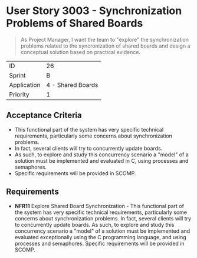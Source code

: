 # User Story 3003 - Synchronization Problems of Shared Boards

> As Project Manager, I want the team to "explore" the synchronization problems related to the syncronization of shared boards and design a conceptual solution based on practical evidence.

|             |                   |
| ----------- | ----------------- |
| ID          | 26                |
| Sprint      | B                 |
| Application | 4 - Shared Boards |
| Priority    | 1                 |

## Acceptance Criteria

- This functional part of the system has very specific technical requirements, particularly some concerns about synchronization problems.
- In fact, several clients will try to concurrently update boards.
- As such, to explore and study this concurrency scenario a "model" of a solution must be implemented and evaluated in C, using processes and semaphores.
- Specific requirements will be provided in SCOMP.

## Requirements

- **NFR11** Explore Shared Board Synchronization - This functional part of the system has very specific technical requirements, particularly some concerns about synchronization problems. In fact, several clients will try to concurrently update boards. As such, to explore and study this concurrency scenario a "model" of a solution must be implemented and evaluated exceptionally using the C programming language, and using processes and semaphores. Specific requirements will be provided in SCOMP.
